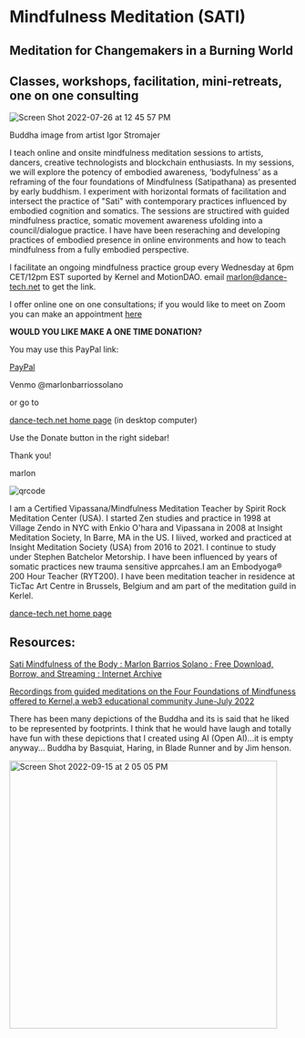# Mindfulness Meditation (SATI)
## Meditation for Changemakers in a Burning World
## Classes, workshops, facilitation, mini-retreats, one on one consulting

![Screen Shot 2022-07-26 at 12 45 57 PM](https://user-images.githubusercontent.com/90220317/181602860-85ffeb5d-957f-4e15-ba1d-e1de9f804292.png)

Buddha image from artist Igor Stromajer

I teach online and onsite mindfulness meditation sessions to artists, dancers, creative technologists and blockchain enthusiasts. In my sessions, we will explore the potency of embodied awareness, ‘bodyfulness’ as a reframing of the four foundations of Mindfulness (Satipathana) as presented by early buddhism. I experiment with horizontal formats of facilitation and  intersect the practice of "Sati" with  contemporary practices influenced by embodied cognition and somatics. The sessions are  structired with  guided mindfulness practice, somatic movement awareness ufolding into a council/dialogue practice. I have have been reseraching and developing practices of embodied presence in online environments and how to teach mindfulness  from a fully embodied perspective. 

I facilitate an ongoing mindfulness practice group every Wednesday at 6pm CET/12pm EST suported by Kernel and MotionDAO.
email marlon@dance-tech.net to get the link.

I offer online one on one consultations; if you would like to meet on Zoom you can make an appointment [here](https://calendly.com/marlon-13/one-hour-motiondao)


<p><b>WOULD YOU LIKE MAKE A ONE TIME DONATION?</b></p>


You may use this PayPal link:

[PayPal](https://www.paypal.com/paypalme/marlonbarriossolano?country.x=US&locale.x=en_US)

Venmo
@marlonbarriossolano

or go to

[dance-tech.net home page](https://www.dance-tech.net/) (in desktop computer)

Use the Donate button in the right sidebar!

Thank you!

marlon


![qrcode](https://user-images.githubusercontent.com/90220317/189076065-8084084a-611e-443c-a417-26d929209159.png)

I am a Certified Vipassana/Mindfulness Meditation Teacher by Spirit Rock Meditation Center (USA). I started Zen studies and practice in 1998 at Village Zendo in NYC with Enkio O'hara and Vipassana in 2008 at Insight Meditation Society, In Barre, MA in the US. I liived, worked and practiced at Insight Meditation Society (USA) from 2016 to 2021. I continue to study under Stephen Batchelor Metorship. I have been influenced by years of somatic practices new trauma sensitive apprcahes.I am an Embodyoga® 200 Hour Teacher (RYT200). I have been meditation teacher in residence at TicTac Art Centre in Brussels, Belgium and am part of the meditation guild in Kerlel.

[dance-tech.net home page](https://www.dance-tech.net/profile/network_producer) 

## Resources:

[Sati Mindfulness of the Body : Marlon Barrios Solano : Free Download, Borrow, and Streaming : Internet Archive](https://archive.org/details/sati_07_27_22)

[Recordings from guided meditations on the Four Foundations of Mindfuness offered to Kernel,a web3 educational community June-July 2022](https://www.kernel.community/en/build/dance/sati)

There has been many depictions of the Buddha and its is said that he liked to be represented by footprints. I think that he would have laugh and totally have fun with these depictions that I created using AI (Open AI)...it is empty anyway... 
Buddha by Basquiat, Haring, in Blade Runner and by Jim henson.

<img width="470" alt="Screen Shot 2022-09-15 at 2 05 05 PM" src="https://user-images.githubusercontent.com/90220317/190399284-b042f336-f62f-4426-9130-27286703ea9a.png">







 

